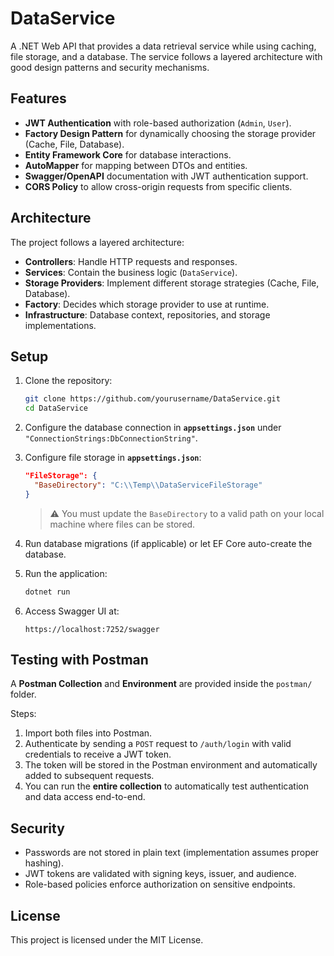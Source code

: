 # DataService
A .NET Web API that provides a data retrieval service while using caching, file storage, and a database. 
The service follows a layered architecture with good design patterns and security mechanisms.

## Features
- **JWT Authentication** with role-based authorization (`Admin`, `User`).
- **Factory Design Pattern** for dynamically choosing the storage provider (Cache, File, Database).
- **Entity Framework Core** for database interactions.
- **AutoMapper** for mapping between DTOs and entities.
- **Swagger/OpenAPI** documentation with JWT authentication support.
- **CORS Policy** to allow cross-origin requests from specific clients.

## Architecture
The project follows a layered architecture:
- **Controllers**: Handle HTTP requests and responses.
- **Services**: Contain the business logic (`DataService`).
- **Storage Providers**: Implement different storage strategies (Cache, File, Database).
- **Factory**: Decides which storage provider to use at runtime.
- **Infrastructure**: Database context, repositories, and storage implementations.

## Setup

1. Clone the repository:
   ```bash
   git clone https://github.com/yourusername/DataService.git
   cd DataService
   ```

2. Configure the database connection in **`appsettings.json`** under `"ConnectionStrings:DbConnectionString"`.

3. Configure file storage in **`appsettings.json`**:
   ```json
   "FileStorage": {
     "BaseDirectory": "C:\\Temp\\DataServiceFileStorage"
   }
   ```
   > ⚠️ You must update the `BaseDirectory` to a valid path on your local machine where files can be stored.

4. Run database migrations (if applicable) or let EF Core auto-create the database.

5. Run the application:
   ```bash
   dotnet run
   ```

6. Access Swagger UI at:
   ```
   https://localhost:7252/swagger
   ```

## Testing with Postman

A **Postman Collection** and **Environment** are provided inside the `postman/` folder.  

Steps:
1. Import both files into Postman.
2. Authenticate by sending a `POST` request to `/auth/login` with valid credentials to receive a JWT token.
3. The token will be stored in the Postman environment and automatically added to subsequent requests.
4. You can run the **entire collection** to automatically test authentication and data access end-to-end.

## Security
- Passwords are not stored in plain text (implementation assumes proper hashing).
- JWT tokens are validated with signing keys, issuer, and audience.
- Role-based policies enforce authorization on sensitive endpoints.

## License
This project is licensed under the MIT License.
